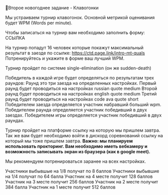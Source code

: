 🎄Второе новогоднее задание - Клавогонки

Мы устраиваем турнир клавогонок.
Основной метрикой оценивания будет WPM (Words per minute).

Чтобы записаться на турнир вам необходимо заполнить форму: ССЫЛКА

На турнир попадут 16 человек которые покажут максимальный результат в заезде по ссылке: https://ctd.page.link/intro-mt-quals
Потренируйтесь и укажите в форме ваш лучший WPM.

Турнир пройдет по системе single-elimination (он же sudden-death)

Победитель в каждой игре будет определяться по результатам трех раундов:
Раунд это три заезда на определенных настройках.
Первый раунд будет проводиться на настройках russian quote medium
Второй раунд будет проводиться на настройках english quote medium
Третий раунд будет проводиться на настройках code ava quote short
Победителем заезда определяется участник набравший больший wpm.
Победителем раунда определяется участник победивший в двух заездах.
Победителем игры определяется участник победивший в двух раундах.

Турнир пройдет на платформе ссылку на которую мы пришлем завтра.
Так же вам будет необходимо войти в дискорд соревнований ссылку на который мы тоже пришлем завтра.
**Важно: мы планируем использовать прокторинг. Вам необходимо иметь вебкамеру и возможность записывать экран из браузера (как в google meet).**

Мы рекомендуем потренироваться заранее на всех настройках.

Участники выбывшые на 1/8 получат по 8 баллов
Участники выбывшие на 1/4 получат по 64 балла
Участник на 4 месте получит 128 баллов
Участник на 3 месте получит 256 баллов
Участник на 2 месте получит 384 балла
Участник на 1 месте получит 512 баллов

